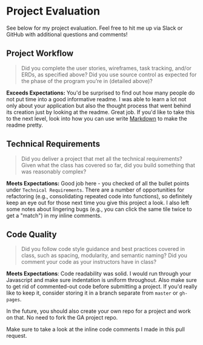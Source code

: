 # Project Evaluation

See below for my project evaluation. Feel free to hit me up via Slack or GitHub with additional questions and comments!

## Project Workflow

> Did you complete the user stories, wireframes, task tracking, and/or ERDs, as specified above? Did you use source control as expected for the phase of the program you’re in (detailed above)?  

**Exceeds Expectations:** You'd be surprised to find out how many people do not put time into a good informative readme. I was able to learn a lot not only about your application but also the thought process that went behind its creation just by looking at the readme. Great job. If you'd like to take this to the next level, look into how you can use write [Markdown](https://daringfireball.net/projects/markdown/syntax) to make the readme pretty.

## Technical Requirements

> Did you deliver a project that met all the technical requirements? Given what the class has covered so far, did you build something that was reasonably complex?  

**Meets Expectations:** Good job here - you checked of all the bullet points under `Technical Requirements`. There are a number of opportunities for refactoring (e.g., consolidating repeated code into functions), so definitely keep an eye out for those next time you give this project a look. I also left some notes about lingering bugs (e.g., you can click the same tile twice to get a "match") in my inline comments.

## Code Quality

> Did you follow code style guidance and best practices covered in class, such as spacing, modularity, and semantic naming? Did you comment your code as your instructors have in class?  

**Meets Expectations**: Code readability was solid. I would run through your Javascript and make sure indentation is uniform throughout. Also make sure to get rid of commented-out code before submitting a project. If you'd really like to keep it, consider storing it in a branch separate from `master` or `gh-pages`.

In the future, you should also create your own repo for a project and work on that. No need to fork the GA project repo.

Make sure to take a look at the inline code comments I made in this pull request.
